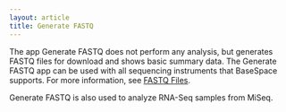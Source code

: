 ```yaml
---
layout: article
title: Generate FASTQ
---
```


The app Generate FASTQ does not perform any analysis, but generates FASTQ files for download and shows basic summary data. The Generate FASTQ app can be used with all sequencing instruments that BaseSpace supports. For more information, see [FASTQ Files](/articles/descriptive/fastq-files/).

Generate FASTQ is also used to analyze RNA-Seq samples from MiSeq.